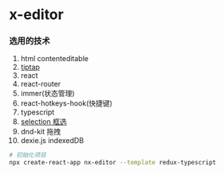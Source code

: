 # x-editor

### 选用的技术

1. html contenteditable
2. [tiptap](https://github.com/ueberdosis/tiptap)
3. react
4. react-router
5. immer(状态管理)
6. react-hotkeys-hook(快捷键)
7. typescript
8. [selection 框选](https://github.com/Simonwep/selection)
9. dnd-kit 拖拽
10. dexie.js indexedDB

```bash
# 初始化项目
npx create-react-app nx-editor --template redux-typescript
```

